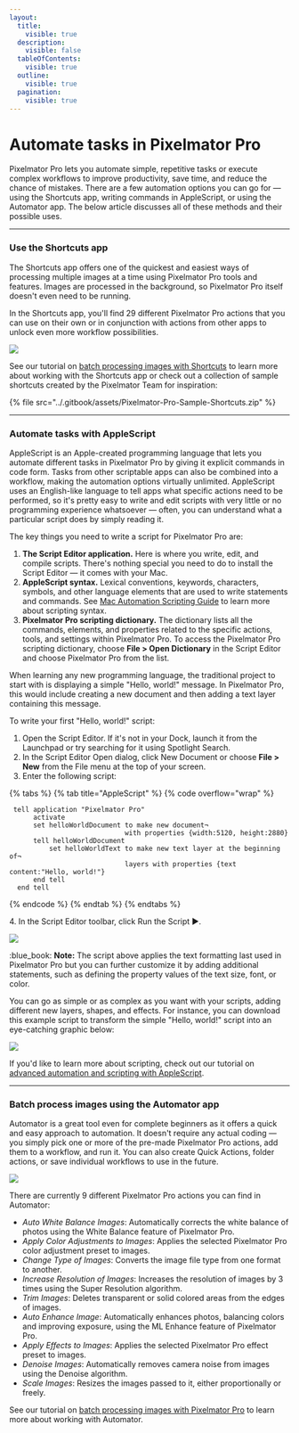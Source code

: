 ```yaml
---
layout:
  title:
    visible: true
  description:
    visible: false
  tableOfContents:
    visible: true
  outline:
    visible: true
  pagination:
    visible: true
---
```


# Automate tasks in Pixelmator Pro

Pixelmator Pro lets you automate simple, repetitive tasks or execute complex workflows to improve productivity, save time, and reduce the chance of mistakes. There are a few automation options you can go for — using the Shortcuts app, writing commands in AppleScript, or using the Automator app. The below article discusses all of these methods and their possible uses.

***

### Use the Shortcuts app

The Shortcuts app offers one of the quickest and easiest ways of processing multiple images at a time using Pixelmator Pro tools and features. Images are processed in the background, so Pixelmator Pro itself doesn't even need to be running.

In the Shortcuts app, you'll find 29 different Pixelmator Pro actions that you can use on their own or in conjunction with actions from other apps to unlock even more workflow possibilities.

![](https://help.pixelmator.com/pixelmator-pro/3.5/assets/English/1635146380000.png)

See our tutorial on [batch processing images with Shortcuts](https://www.pixelmator.com/tutorials/video/automation-magic-with-shortcuts-and-pixelmator-pro/) to learn more about working with the Shortcuts app or check out a collection of sample shortcuts created by the Pixelmator Team for inspiration:

{% file src="../.gitbook/assets/Pixelmator-Pro-Sample-Shortcuts.zip" %}

***

### Automate tasks with AppleScript

AppleScript is an Apple-created programming language that lets you automate different tasks in Pixelmator Pro by giving it explicit commands in code form. Tasks from other scriptable apps can also be combined into a workflow, making the automation options virtually unlimited. AppleScript uses an English-like language to tell apps what specific actions need to be performed, so it's pretty easy to write and edit scripts with very little or no programming experience whatsoever — often, you can understand what a particular script does by simply reading it.

The key things you need to write a script for Pixelmator Pro are:

1. **The Script Editor application.** Here is where you write, edit, and compile scripts. There's nothing special you need to do to install the Script Editor — it comes with your Mac.
2. **AppleScript syntax.** Lexical conventions, keywords, characters, symbols, and other language elements that are used to write statements and commands. See [Mac Automation Scripting Guide](https://developer.apple.com/library/archive/documentation/AppleScript/Conceptual/AppleScriptLangGuide/conceptual/ASLR\_lexical\_conventions.html#//apple\_ref/doc/uid/TP40000983-CH214-SW1) to learn more about scripting syntax.
3. **Pixelmator Pro scripting dictionary.** The dictionary lists all the commands, elements, and properties related to the specific actions, tools, and settings within Pixelmator Pro. To access the Pixelmator Pro scripting dictionary, choose **File > Open Dictionary** in the Script Editor and choose Pixelmator Pro from the list.

When learning any new programming language, the traditional project to start with is displaying a simple "Hello, world!" message. In Pixelmator Pro, this would include creating a new document and then adding a text layer containing this message.

To write your first "Hello, world!" script:

1. Open the Script Editor. If it's not in your Dock, launch it from the Launchpad or try searching for it using Spotlight Search.
2. In the Script Editor Open dialog, click New Document or choose **File > New** from the File menu at the top of your screen.
3. Enter the following script:

{% tabs %}
{% tab title="AppleScript" %}
{% code overflow="wrap" %}
```applescript
 tell application "Pixelmator Pro"
      activate
      set helloWorldDocument to make new document¬
                             with properties {width:5120, height:2880}
      tell helloWorldDocument
          set helloWorldText to make new text layer at the beginning of¬
                             layers with properties {text content:"Hello, world!"}
      end tell
  end tell
```
{% endcode %}
{% endtab %}
{% endtabs %}

4\. In the Script Editor toolbar, click Run the Script ▶︎.

![](https://help.pixelmator.com/pixelmator-pro/3.5/assets/English/1600263377000.png)

:blue\_book: **Note:** The script above applies the text formatting last used in Pixelmator Pro but you can further customize it by adding additional statements, such as defining the property values of the text size, font, or color.

You can go as simple or as complex as you want with your scripts, adding different new layers, shapes, and effects. For instance, you can download this example script to transform the simple "Hello, world!" script into an eye-catching graphic below:

![](https://help.pixelmator.com/pixelmator-pro/3.5/assets/English/1599042228000.png)

If you'd like to learn more about scripting, check out our tutorial on [advanced automation and scripting with AppleScript](https://pixelmator.com/tutorials/resources/advanced-automation-and-scripting-with-applescript/).

***

### Batch process images using the Automator app

Automator is a great tool even for complete beginners as it offers a quick and easy approach to automation. It doesn't require any actual coding — you simply pick one or more of the pre-made Pixelmator Pro actions, add them to a workflow, and run it. You can also create Quick Actions, folder actions, or save individual workflows to use in the future.

![](https://help.pixelmator.com/pixelmator-pro/3.5/assets/English/1599657323000.jpeg)

There are currently 9 different Pixelmator Pro actions you can find in Automator:

* _Auto White Balance Images_: Automatically corrects the white balance of photos using the White Balance feature of Pixelmator Pro.
* _Apply Color Adjustments to Images_: Applies the selected Pixelmator Pro color adjustment preset to images.
* _Change Type of Images_: Converts the image file type from one format to another.
* _Increase Resolution of Images_: Increases the resolution of images by 3 times using the Super Resolution algorithm.
* _Trim Images_: Deletes transparent or solid colored areas from the edges of images.
* _Auto Enhance Image_: Automatically enhances photos, balancing colors and improving exposure, using the ML Enhance feature of Pixelmator Pro.
* _Apply Effects to Images_: Applies the selected Pixelmator Pro effect preset to images.
* _Denoise Images_: Automatically removes camera noise from images using the Denoise algorithm.
* _Scale Images_: Resizes the images passed to it, either proportionally or freely.

See our tutorial on [batch processing images with Pixelmator Pro](https://www.pixelmator.com/tutorials/resources/batch-process-images-with-pixelmator-pro/) to learn more about working with Automator.
